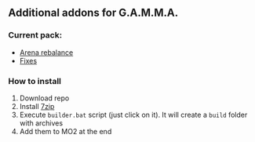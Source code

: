 ## Additional addons for G.A.M.M.A.

### Current pack:
 - [Arena rebalance](https://github.com/m-bo-one/Stalker_GAMMA_MBo_Addons/tree/master/mods/Arena_Rebalance)
 - [Fixes](https://github.com/m-bo-one/Stalker_GAMMA_MBo_Addons/tree/master/mods/Fixes_Anomaly_Plus_Gamma)


### How to install
1. Download repo
2. Install [7zip](https://www.7-zip.org/)
3. Execute `builder.bat` script (just click on it). It will create a `build` folder with archives
4. Add them to MO2 at the end

